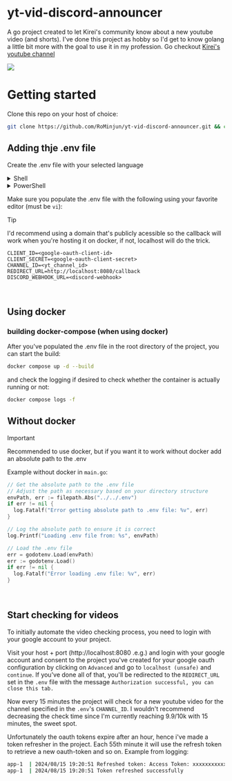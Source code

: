 # yt-vid-discord-announcer
A go project created to let Kirei's community know about a new youtube video (and shorts). I've done this project as hobby so I'd get to know golang a little bit more with the goal to use it in my profession.
Go checkout [Kirei's youtube channel](https://www.youtube.com/@KireiLoL)

![](https://i.imgur.com/JDixW90.png)

# Getting started
Clone this repo on your host of choice:
```bash
git clone https://github.com/RoMinjun/yt-vid-discord-announcer.git && cd yt-vid-discord-announcer
```

## Adding thje .env file
Create the .env file with your selected language
<details>
  
<summary>Shell</summary>

```bash
touch .env
```

</details>

<details>
  
<summary>PowerShell</summary>

```powershell
New-Item -Name .env -ItemType File
```

</details>

Make sure you populate the .env file with the following using your favorite editor (must be `vi`):
> [!TIP] 
> I'd recommend using a domain that's publicly acessible so the callback will work when you're hosting it on docker, if not, localhost will do the trick.
```env
CLIENT_ID=<google-oauth-client-id>
CLIENT_SECRET=<google-oauth-client-secret>
CHANNEL_ID=<yt_channel_id>
REDIRECT_URL=http://localhost:8080/callback 
DISCORD_WEBHOOK_URL=<discord-webhook>
```

<br>

## Using docker

### building docker-compose (when using docker)
After you've populated the .env file in the root directory of the project, you can start the build:
```bash
docker compose up -d --build
```

and check the logging if desired to check whether the container is actually running or not:
```bash
docker compose logs -f
```


## Without docker
> [!IMPORTANT] 
> Recommended to use docker, but if you want it to work without docker add an absolute path to the .env

Example without docker in `main.go`:
```go
// Get the absolute path to the .env file
// Adjust the path as necessary based on your directory structure
envPath, err := filepath.Abs("../../.env")
if err != nil {
  log.Fatalf("Error getting absolute path to .env file: %v", err)
}

// Log the absolute path to ensure it is correct
log.Printf("Loading .env file from: %s", envPath)

// Load the .env file
err = godotenv.Load(envPath)
err := godotenv.Load()
if err != nil {
  log.Fatalf("Error loading .env file: %v", err)
}
```

<br>

## Start checking for videos
To initially automate the video checking process, you need to login with your google account to your project.

Visit your host + port (http://localhost:8080 .e.g.) and login with your google account and consent to the project you've created for your google oauth configuration by clicking on `Advanced` and go to `localhost (unsafe)` and `continue`.
If you've done all of that, you'll be redirected to the `REDIRECT_URL` set in the `.env` file with the message `Authorization successful, you can close this tab.`


Now every 15 minutes the project will check for a new youtube video for the channel specified in the `.env`'s `CHANNEL_ID`. I wouldn't recommend decreasing the check time since I'm currently reaching 9.9/10k with 15 minutes, the sweet spot.
<br>

Unfortunately the oauth tokens expire after an hour, hence i've made a token refresher in the project. Each 55th minute it will use the refresh token to retrieve a new oauth-token and so on. Example from logging:
```bash
app-1  | 2024/08/15 19:20:51 Refreshed token: Access Token: xxxxxxxxxxxxxxxxxxxxxxxxxxxxxxxxxxxxxxxxxxxxxxxxxxxxxxxxxxxxxxxxxxxxxxxxxxxx
app-1  | 2024/08/15 19:20:51 Token refreshed successfully
```





